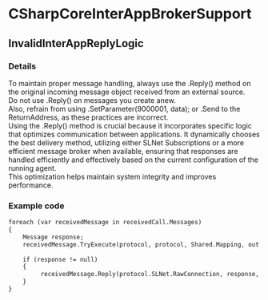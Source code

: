 ﻿---  
uid: Validator_3_39_1  
---

# CSharpCoreInterAppBrokerSupport

## InvalidInterAppReplyLogic

### Details

To maintain proper message handling, always use the .Reply() method on the original incoming message object received from an external source.  
Do not use .Reply() on messages you create anew.   
Also, refrain from using .SetParameter(9000001, data); or .Send to the ReturnAddress, as these practices are incorrect.  
Using the .Reply() method is crucial because it incorporates specific logic that optimizes communication between applications. It dynamically chooses the best delivery method, utilizing either SLNet Subscriptions or a more efficient message broker when available, ensuring that responses are handled efficiently and effectively based on the current configuration of the running agent.   
This optimization helps maintain system integrity and improves performance.

### Example code

```xml
foreach (var receivedMessage in receivedCall.Messages)
{
    Message response;
    receivedMessage.TryExecute(protocol, protocol, Shared.Mapping, out response);
    
    if (response != null)
    {
         receivedMessage.Reply(protocol.SLNet.RawConnection, response, Shared.KnownTypes);
    }
}
```
